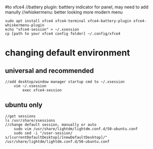 #to xfce4
    //battery plugin: batttery indicator for panel, may need to add manully
    //whiskermenu: better looking more modern menu

    sudo apt install xfce4 xfce4-terminal xfce4-battery-plugin xfce4-whiskermenu-plugin
    echo "xfce4-session" > ~/.xsession
    cp [path to your xfce4 config folder] ~/.config/xfce4

# changing default environment
## universal and recommended
    //add desktop/window manager startup cmd to ~/.xsession
        vim ~/.xsession
            exec xfce4-session
## ubuntu only
    //get sessions
    ls /usr/share/xsessions
    //change default session, manually or auto
        sudo vim /usr/share/lightdm/lightdm.conf.d/50-ubuntu.conf
        sudo sed -i "/user-session/ s/[currentDefaultDesktop]/[newDefaultDesktop]/" /usr/share/lightdm/lightdm.conf.d/50-ubuntu.conf
